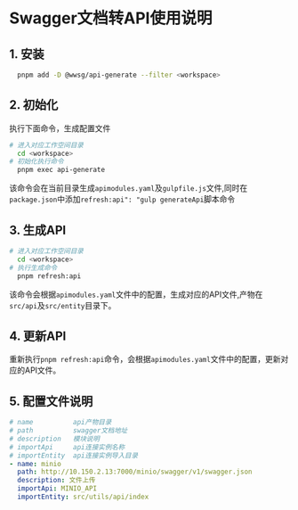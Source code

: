 # Swagger文档转API使用说明

## 1. 安装

```bash
  pnpm add -D @wwsg/api-generate --filter <workspace>
```

## 2. 初始化

执行下面命令，生成配置文件

```bash
# 进入对应工作空间目录
  cd <workspace>
# 初始化执行命令
  pnpm exec api-generate
```

该命令会在当前目录生成`apimodules.yaml`及`gulpfile.js`文件,同时在`package.json`中添加`refresh:api": "gulp generateApi`脚本命令

## 3. 生成API

```bash
# 进入对应工作空间目录
  cd <workspace>
# 执行生成命令
  pnpm refresh:api
```

该命令会根据`apimodules.yaml`文件中的配置，生成对应的API文件,产物在`src/api`及`src/entity`目录下。

## 4. 更新API

重新执行`pnpm refresh:api`命令，会根据`apimodules.yaml`文件中的配置，更新对应的API文件。

## 5. 配置文件说明

```yaml
# name          api产物目录
# path          swagger文档地址
# description   模块说明
# importApi     api连接实例名称
# importEntity  api连接实例导入目录
- name: minio
  path: http://10.150.2.13:7000/minio/swagger/v1/swagger.json
  description: 文件上传
  importApi: MINIO_API
  importEntity: src/utils/api/index


```
